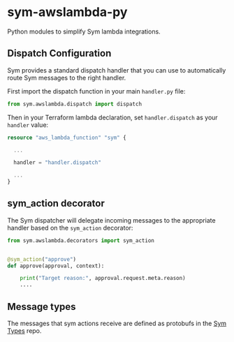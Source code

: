 # sym-awslambda-py

Python modules to simplify Sym lambda integrations.

## Dispatch Configuration

Sym provides a standard dispatch handler that you can use to automatically route Sym messages to the right handler.

First import the dispatch function in your main `handler.py` file:

```python
from sym.awslambda.dispatch import dispatch
```

Then in your Terraform lambda declaration, set `handler.dispatch` as your `handler` value:

```terraform
resource "aws_lambda_function" "sym" {

  ...

  handler = "handler.dispatch"

  ...
}
```

## sym_action decorator

The Sym dispatcher will delegate incoming messages to the appropriate handler based on the `sym_action` decorator:

```python
from sym.awslambda.decorators import sym_action


@sym_action("approve")
def approve(approval, context):

    print("Target reason:", approval.request.meta.reason)
    ....
```

## Message types

The messages that sym actions receive are defined as protobufs in the [Sym Types](https://github.com/symopsio/types/) repo.
